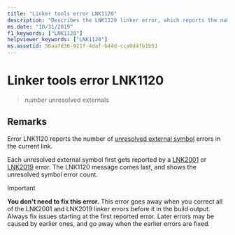 ```yaml
---
title: "Linker tools error LNK1120"
description: "Describes the LNK1120 linker error, which reports the number of unresolved external symbol errors in the link."
ms.date: "10/31/2019"
f1_keywords: ["LNK1120"]
helpviewer_keywords: ["LNK1120"]
ms.assetid: 56aa7d36-921f-4daf-b44d-cca0d4fb1b51
---
```

# Linker tools error LNK1120

> *number* unresolved externals

## Remarks

Error LNK1120 reports the number of [unresolved external symbol](linker-tools-error-lnk2001.md#what-is-an-unresolved-external-symbol) errors in the current link.

Each unresolved external symbol first gets reported by a [LNK2001](linker-tools-error-lnk2001.md) or [LNK2019](linker-tools-error-lnk2019.md) error. The LNK1120 message comes last, and shows the unresolved symbol error count.

> [!IMPORTANT]
> **You don't need to fix this error.** This error goes away when you correct all of the LNK2001 and LNK2019 linker errors before it in the build output. Always fix issues starting at the first reported error. Later errors may be caused by earlier ones, and go away when the earlier errors are fixed.
